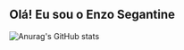 ## Olá! Eu sou o Enzo Segantine

![Anurag's GitHub stats](https://github-readme-stats.vercel.app/api?username=anuraghazra&hide=contribs,prs)
